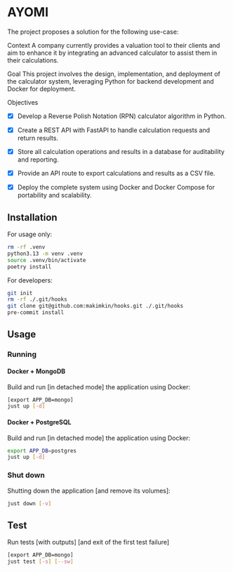 # AYOMI

The project proposes a solution for the following use-case:

Context
A company currently provides a valuation tool to their clients and aim to enhance it by integrating an advanced calculator to assist them in their calculations.

Goal
This project involves the design, implementation, and deployment of the calculator system, leveraging Python for backend development and Docker for deployment.

Objectives
- [x] Develop a Reverse Polish Notation (RPN) calculator algorithm in Python.
- [x] Create a REST API with FastAPI to handle calculation requests and return results.
- [x] Store all calculation operations and results in a database for auditability and reporting.
- [x] Provide an API route to export calculations and results as a CSV file.
- [x] Deploy the complete system using Docker and Docker Compose for portability and scalability.



## Installation

For usage only:

```bash
rm -rf .venv
python3.13 -m venv .venv
source .venv/bin/activate
poetry install
```

For developers:

```bash
git init
rm -rf ./.git/hooks
git clone git@github.com:makimkin/hooks.git ./.git/hooks
pre-commit install
```

## Usage

### Running

#### Docker + MongoDB

Build and run [in detached mode] the application using Docker:

```bash
[export APP_DB=mongo]
just up [-d]
```

#### Docker + PostgreSQL

Build and run [in detached mode] the application using Docker:

```bash
export APP_DB=postgres
just up [-d]
```

### Shut down

Shutting down the application [and remove its volumes]:

```bash
just down [-v]
```

## Test

Run tests [with outputs] [and exit of the first test failure]

```bash
[export APP_DB=mongo]
just test [-s] [--sw]
```
